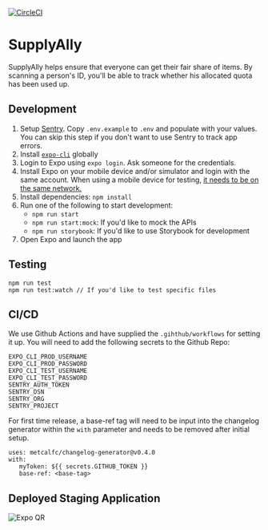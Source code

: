 [![CircleCI](https://circleci.com/gh/rationally-app/mobile-application.svg?style=svg)](https://circleci.com/gh/rationally-app/mobile-application)

# SupplyAlly

SupplyAlly helps ensure that everyone can get their fair share of items. By scanning a person's ID, you'll be able to track whether his allocated quota has been used up.

## Development

1. Setup [Sentry](https://sentry.io/). Copy `.env.example` to `.env` and populate with your values. You can skip this step if you don't want to use Sentry to track app errors.
2. Install [`expo-cli`](https://docs.expo.io/workflow/expo-cli/) globally
3. Login to Expo using `expo login`. Ask someone for the credentials.
4. Install Expo on your mobile device and/or simulator and login with the same account. When using a mobile device for testing, [it needs to be on the same network.](https://docs.expo.io/get-started/create-a-new-app/#opening-the-app-on-your-phonetablet)
5. Install dependencies: `npm install`
6. Run one of the following to start development:
   - `npm run start`
   - `npm run start:mock`: If you'd like to mock the APIs
   - `npm run storybook`: If you'd like to use Storybook for development
7. Open Expo and launch the app

## Testing

```
npm run test
npm run test:watch // If you'd like to test specific files
```

## CI/CD

We use Github Actions and have supplied the `.gihthub/workflows` for setting it up. You will need to add the following secrets to the Github Repo:

```
EXPO_CLI_PROD_USERNAME
EXPO_CLI_PROD_PASSWORD
EXPO_CLI_TEST_USERNAME
EXPO_CLI_TEST_PASSWORD
SENTRY_AUTH_TOKEN
SENTRY_DSN
SENTRY_ORG
SENTRY_PROJECT
```

For first time release, a base-ref tag will need to be input into the changelog generator within the `with` parameter and needs to be removed after initial setup.

```
uses: metcalfc/changelog-generator@v0.4.0
with:
   myToken: ${{ secrets.GITHUB_TOKEN }}
   base-ref: <base-tag>
```

## Deployed Staging Application

![Expo QR](https://api.qrserver.com/v1/create-qr-code/?size=250x250&data=exp://exp.host/@supplyallytest/rationally?release-channel=staging)
